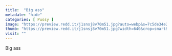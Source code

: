 ```yaml
---
title:  "Big ass"
metadate: "hide"
categories: [ Pussy ]
image: "https://preview.redd.it/j1snsj8v70m51.jpg?auto=webp&s=7c5de34e2726aaa9394815630acd92c43c20eaba"
thumb: "https://preview.redd.it/j1snsj8v70m51.jpg?width=640&crop=smart&auto=webp&s=977b0d158f8290751a6f80c663965ee394544061"
visit: ""
---
```

Big ass
